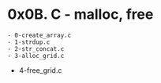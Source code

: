 # 0x0B. C - malloc, free
	- 0-create_array.c
	- 1-strdup.c
	- 2-str_concat.c
	- 3-alloc_grid.c
- 4-free_grid.c
